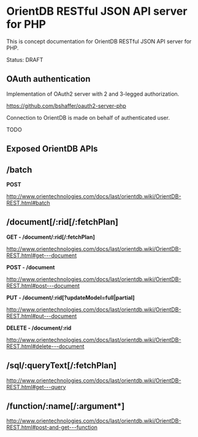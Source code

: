 OrientDB RESTful JSON API server for PHP
========================================

This is concept documentation for OrientDB RESTful JSON API server for PHP.

Status: DRAFT


OAuth authentication
--------------------

Implementation of OAuth2 server with 2 and 3-legged authorization.

https://github.com/bshaffer/oauth2-server-php


Connection to OrientDB is made on behalf of authenticated user.

TODO


Exposed OrientDB APIs
---------------------

/batch
------

__POST__

http://www.orientechnologies.com/docs/last/orientdb.wiki/OrientDB-REST.html#batch


/document[/:rid[/:fetchPlan]
--------------------------------

__GET - /document/:rid[/:fetchPlan]__

http://www.orientechnologies.com/docs/last/orientdb.wiki/OrientDB-REST.html#get---document

__POST - /document__

http://www.orientechnologies.com/docs/last/orientdb.wiki/OrientDB-REST.html#post---document

__PUT - /document/:rid[?updateModel=full|partial]__

http://www.orientechnologies.com/docs/last/orientdb.wiki/OrientDB-REST.html#put---document

__DELETE - /document/:rid__

http://www.orientechnologies.com/docs/last/orientdb.wiki/OrientDB-REST.html#delete---document

/sql/:queryText[/:fetchPlan]
-------------------------------

http://www.orientechnologies.com/docs/last/orientdb.wiki/OrientDB-REST.html#get---query

/function/:name[/:argument*]
------------------------------

http://www.orientechnologies.com/docs/last/orientdb.wiki/OrientDB-REST.html#post-and-get---function

